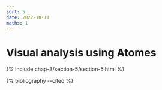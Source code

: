 ```yaml
---
sort: 5
date: 2022-10-11
maths: 1
---
```


# Visual analysis using Atomes

{% include chap-3/section-5/section-5.html %}

{% bibliography --cited %}
